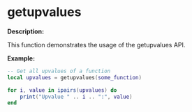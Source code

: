 # getupvalues

**Description:**

This function demonstrates the usage of the getupvalues API.

**Example:**

```lua
-- Get all upvalues of a function
local upvalues = getupvalues(some_function)

for i, value in ipairs(upvalues) do
    print("Upvalue " .. i .. ":", value)
end
```
